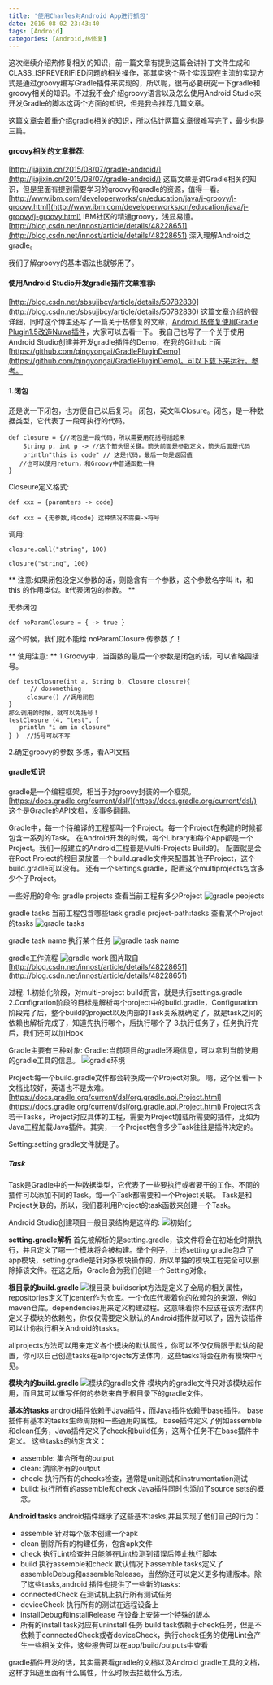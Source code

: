 ```yaml
---
title: '使用Charles对Android App进行抓包'
date: 2016-08-02 23:43:40
tags: [Android]
categories: [Android,热修复]
---
```


这次继续介绍热修复相关的知识，前一篇文章有提到这篇会讲补丁文件生成和CLASS_ISPREVERIFIED问题的相关操作，那其实这个两个实现现在主流的实现方式是通过groovy编写Gradle插件来实现的，所以呢，很有必要研究一下gradle和groovy相关的知识。不过我不会介绍groovy语言以及怎么使用Android Studio来开发Gradle的脚本这两个方面的知识，但是我会推荐几篇文章。

这篇文章会着重介绍gradle相关的知识，所以估计两篇文章很难写完了，最少也是三篇。

#### groovy相关的文章推荐:
[http://jiajixin.cn/2015/08/07/gradle-android/](http://jiajixin.cn/2015/08/07/gradle-android/)
这篇文章是讲Gradle相关的知识，但是里面有提到需要学习的groovy和gradle的资源，值得一看。
[http://www.ibm.com/developerworks/cn/education/java/j-groovy/j-groovy.html](http://www.ibm.com/developerworks/cn/education/java/j-groovy/j-groovy.html)
IBM社区的精通groovy，浅显易懂。
[http://blog.csdn.net/innost/article/details/48228651](http://blog.csdn.net/innost/article/details/48228651)
深入理解Android之gradle。

我们了解groovy的基本语法也就够用了。

#### 使用Android Studio开发gradle插件文章推荐:
[http://blog.csdn.net/sbsujjbcy/article/details/50782830](http://blog.csdn.net/sbsujjbcy/article/details/50782830)
这篇文章介绍的很详细，同时这个博主还写了一篇关于热修复的文章，[Android 热修复使用Gradle Plugin1.5改造Nuwa插件](http://blog.csdn.net/sbsujjbcy/article/details/50839263)，大家可以去看一下。
我自己也写了一个关于使用Android Studio创建并开发gradle插件的Demo，在我的Github上面[https://github.com/qingyongai/GradlePluginDemo](https://github.com/qingyongai/GradlePluginDemo)。可以下载下来运行，参考。

#### 1.闭包
还是说一下闭包，也方便自己以后复习。
闭包，英文叫Closure。闭包，是一种数据类型，它代表了一段可执行的代码。
```
def closure = {//闭包是一段代码，所以需要用花括号括起来
    String p, int p -> //这个箭头很关键。箭头前面是参数定义，箭头后面是代码
    println"this is code" // 这是代码，最后一句是返回值
   //也可以使用return，和Groovy中普通函数一样
}
```

Closeure定义格式:
```
def xxx = {paramters -> code}

def xxx = {无参数,纯code} 这种情况不需要->符号
```

调用:
```
closure.call("string", 100)

closure("string", 100)
```

** 注意:如果闭包没定义参数的话，则隐含有一个参数，这个参数名字叫 it，和this 的作用类似。it代表闭包的参数。 **

无参闭包
```
def noParamClosure = { -> true }
```
这个时候，我们就不能给 noParamClosure 传参数了！

** 使用注意: **
1.Groovy中，当函数的最后一个参数是闭包的话，可以省略圆括号。
```
def testClosure(int a, String b, Closure closure){
      // dosomething
     closure() //调用闭包
}
那么调用的时候，就可以免括号！
testClosure (4, "test", {
   println "i am in closure"
} )  //括号可以不写
```

2.确定groovy的参数
多练，看API文档

<!-- more -->

#### gradle知识
gradle是一个编程框架，相当于对groovy封装的一个框架。
[https://docs.gradle.org/current/dsl/](https://docs.gradle.org/current/dsl/)
这个是Gradle的API文档，没事多翻翻。

Gradle中，每一个待编译的工程都叫一个Project。每一个Project在构建的时候都包含一系列的Task。
在Android开发的时候，每个Library和每个App都是一个Project。我们一般建立的Android工程都是Multi-Projects Build的。
配置就是会在Root Project的根目录放置一个build.gradle文件来配置其他子Project，这个build.gradle可以没有。
还有一个settings.gradle，配置这个multiprojects包含多少个子Project。

一些好用的命令:
gradle projects 查看当前工程有多少Project
![gradle peojects](http://img.blog.csdn.net/20160803000519145)

gradle tasks 当前工程包含哪些task
gradle project-path:tasks 查看某个Project的tasks
![gradle tasks](http://img.blog.csdn.net/20160803000812188)

gradle task name 执行某个任务
![gradle task name](http://img.blog.csdn.net/20160803000914195)

gradle工作流程
![gradle work](http://img.blog.csdn.net/20160803000959206)
图片取自[http://blog.csdn.net/innost/article/details/48228651](http://blog.csdn.net/innost/article/details/48228651)

过程:
1.初始化阶段，对multi-project build而言，就是执行settings.gradle
2.Configration阶段的目标是解析每个project中的build.gradle，Configuration阶段完了后，整个build的project以及内部的Task关系就确定了，就是task之间的依赖也解析完成了，知道先执行哪个，后执行哪个了
3.执行任务了，任务执行完后，我们还可以加Hook

Gradle主要有三种对象:
Gradle:当前项目的gradle环境信息，可以拿到当前使用的gradle工具的信息。
![gradle环境](http://img.blog.csdn.net/20160804004341355)

Project:每一个build.gradle文件都会转换成一个Project对象。
嗯，这个区看一下文档比较好，英语也不是太难。
[https://docs.gradle.org/current/dsl/org.gradle.api.Project.html](https://docs.gradle.org/current/dsl/org.gradle.api.Project.html)
Project包含若干Tasks，Project对应具体的工程，需要为Project加载所需要的插件，比如为Java工程加载Java插件。其实，一个Project包含多少Task往往是插件决定的。

Setting:setting.gradle文件就是了。

##### Task
Task是Gradle中的一种数据类型，它代表了一些要执行或者要干的工作。不同的插件可以添加不同的Task。每一个Task都需要和一个Project关联。
Task是和Project关联的，所以，我们要利用Project的task函数来创建一个Task。

Android Studio创建项目一般目录结构是这样的:
![初始化](http://img.blog.csdn.net/20160804003851410)

**setting.gradle解析**
首先被解析的是setting.gradle，该文件将会在初始化时期执行，并且定义了哪一个模块将会被构建。举个例子，上述setting.gradle包含了app模块，setting.gradle是针对多模块操作的，所以单独的模块工程完全可以删除掉该文件。在这之后，Gradle会为我们创建一个Setting对象。

**根目录的build.gradle**
![根目录](http://img.blog.csdn.net/20160804003930942)
buildscript方法是定义了全局的相关属性，repositories定义了jcenter作为仓库。一个仓库代表着你的依赖包的来源，例如maven仓库。dependencies用来定义构建过程。这意味着你不应该在该方法体内定义子模块的依赖包，你仅仅需要定义默认的Android插件就可以了，因为该插件可以让你执行相关Android的tasks。

allprojects方法可以用来定义各个模块的默认属性，你可以不仅仅局限于默认的配置，你可以自己创造tasks在allprojects方法体内，这些tasks将会在所有模块中可见。

**模块内的build.gradle**
![模块的gradle文件](http://img.blog.csdn.net/20160804004452278)
模块内的gradle文件只对该模块起作用，而且其可以重写任何的参数来自于根目录下的gradle文件。

**基本的tasks**
android插件依赖于Java插件，而Java插件依赖于base插件。
base插件有基本的tasks生命周期和一些通用的属性。
base插件定义了例如assemble和clean任务，Java插件定义了check和build任务，这两个任务不在base插件中定义。
这些tasks的约定含义：
*   assemble: 集合所有的output
*   clean: 清除所有的output
*   check: 执行所有的checks检查，通常是unit测试和instrumentation测试
*   build: 执行所有的assemble和check
Java插件同时也添加了source sets的概念。

**Android tasks**
android插件继承了这些基本tasks,并且实现了他们自己的行为：
*   assemble 针对每个版本创建一个apk
*   clean 删除所有的构建任务，包含apk文件
*   check 执行Lint检查并且能够在Lint检测到错误后停止执行脚本
*   build 执行assemble和check
默认情况下assemble tasks定义了assembleDebug和assembleRelease，当然你还可以定义更多构建版本。除了这些tasks,android 插件也提供了一些新的tasks:
*   connectedCheck 在测试机上执行所有测试任务
*   deviceCheck 执行所有的测试在远程设备上
*   installDebug和installRelease 在设备上安装一个特殊的版本
*   所有的install task对应有uninstall 任务
build task依赖于check任务，但是不依赖于connectedCheck或者deviceCheck，执行check任务的使用Lint会产生一些相关文件，这些报告可以在app/build/outputs中查看

gradle插件开发的话，其实需要看gradle的文档以及Android gradle工具的文档，这样才知道里面有什么属性，什么时候去拦截什么方法。